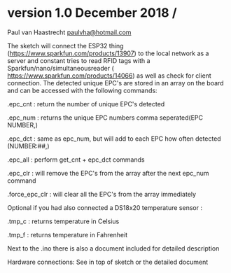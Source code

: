 # version 1.0  December 2018 / 

Paul van Haastrecht paulvha@hotmail.com

The sketch will connect the ESP32 thing (https://www.sparkfun.com/products/13907) to the local network as a server and constant tries to read RFID tags with a Sparkfun/nano/simultaneousreader ( https://www.sparkfun.com/products/14066) as well as check for client connection.
The detected unique EPC's are stored in an array on the board and can be accessed with the following commands:

.epc_cnt          : return the number of unique EPC's detected

.epc_num          : returns the unique EPC numbers comma seperated(EPC NUMBER,)

.epc_dct          : same as epc_num, but will add to each EPC how often detected (NUMBER:##,)

.epc_all          : perform get_cnt + epc_dct commands

.epc_clr          : will remove the EPC's from the array after the next epc_num command

.force_epc_clr    : will clear all the EPC's from the array immediately

Optional if you had also connected a DS18x20 temperature sensor :

.tmp_c         : returns temperature in Celsius

.tmp_f         : returns temperature in Fahrenheit

Next to the .ino there is also a document included for detailed description

Hardware connections: 
See in top of sketch or the detailed document

